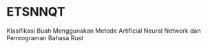 # ETSNNQT
Klasifikasi Buah Menggunakan Metode Artificial Neural Network dan Pemrograman Bahasa Rust
